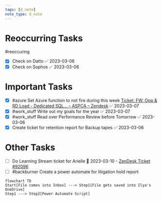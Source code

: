```yaml
---
tags: [d_note]
note_type: d_note
---
```


# Reoccurring Tasks

#reoccuring

- [x] Check on Datto ✅ 2023-03-06
- [x] Check on Sophos ✅ 2023-03-06

# Important Tasks
- [x] #azure Set Azure function to not fire during this week [Ticket: FW: Opp & RD Load - Dedicated SQL… – ASPCA – Zendesk](https://aspca.zendesk.com/agent/tickets/92084) ✅ 2023-03-07
- [x] #work_stuff Write out my goals for the year ✅ 2023-03-07
- [x] #work_stuff Read over Performance Review before Tomorrow ✅ 2023-03-06
- [x] Create ticket for retention report for Backup tapes ✅ 2023-03-06

# Other Tasks
- [ ] Do Learning Stream ticket for Arielle 📅 2023-03-10 - [ZenDesk Ticket #92096](https://aspca.zendesk.com/agent/tickets/92096)
- [ ] #backburner Create a power automate for litigation hold report
```mermaid
flowchart TD
Start[File comes into Inbox] ---> Step1[File gets saved into Ilya's OneDrive]
Step1 ---> Step2[Power Automate Script]
```

